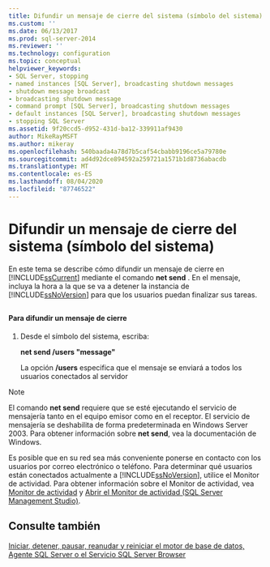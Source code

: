 ```yaml
---
title: Difundir un mensaje de cierre del sistema (símbolo del sistema) | Microsoft Docs
ms.custom: ''
ms.date: 06/13/2017
ms.prod: sql-server-2014
ms.reviewer: ''
ms.technology: configuration
ms.topic: conceptual
helpviewer_keywords:
- SQL Server, stopping
- named instances [SQL Server], broadcasting shutdown messages
- shutdown message broadcast
- broadcasting shutdown message
- command prompt [SQL Server], broadcasting shutdown messages
- default instances [SQL Server], broadcasting shutdown messages
- stopping SQL Server
ms.assetid: 9f20ccd5-d952-431d-ba12-339911af9430
author: MikeRayMSFT
ms.author: mikeray
ms.openlocfilehash: 540baada4a78d7b5caf54cbabb9196ce5a79780e
ms.sourcegitcommit: ad4d92dce894592a259721a1571b1d8736abacdb
ms.translationtype: MT
ms.contentlocale: es-ES
ms.lasthandoff: 08/04/2020
ms.locfileid: "87746522"
---
```

# <a name="broadcast-a-shutdown-message-command-prompt"></a>Difundir un mensaje de cierre del sistema (símbolo del sistema)
  En este tema se describe cómo difundir un mensaje de cierre en [!INCLUDE[ssCurrent](../../includes/sscurrent-md.md)] mediante el comando **net send** . En el mensaje, incluya la hora a la que se va a detener la instancia de [!INCLUDE[ssNoVersion](../../includes/ssnoversion-md.md)] para que los usuarios puedan finalizar sus tareas.  
  
##  <a name="SSMSProcedure"></a>  
  
#### <a name="to-broadcast-a-shutdown-message"></a>Para difundir un mensaje de cierre  
  
1.  Desde el símbolo del sistema, escriba:  
  
     **net send /users "message"**  
  
     La opción **/users** especifica que el mensaje se enviará a todos los usuarios conectados al servidor  
  
> [!NOTE]  
>  El comando **net send** requiere que se esté ejecutando el servicio de mensajería tanto en el equipo emisor como en el receptor. El servicio de mensajería se deshabilita de forma predeterminada en Windows Server 2003. Para obtener información sobre **net send**, vea la documentación de Windows.  
  
 Es posible que en su red sea más conveniente ponerse en contacto con los usuarios por correo electrónico o teléfono. Para determinar qué usuarios están conectados actualmente a [!INCLUDE[ssNoVersion](../../includes/ssnoversion-md.md)], utilice el Monitor de actividad. Para obtener información sobre el Monitor de actividad, vea [Monitor de actividad](../../relational-databases/performance-monitor/activity-monitor.md) y [Abrir el Monitor de actividad &#40;SQL Server Management Studio&#41;](../../relational-databases/performance-monitor/open-activity-monitor-sql-server-management-studio.md).  
  
## <a name="see-also"></a>Consulte también  
 [Iniciar, detener, pausar, reanudar y reiniciar el motor de base de datos, Agente SQL Server o el Servicio SQL Server Browser](start-stop-pause-resume-restart-sql-server-services.md)  
  
  
